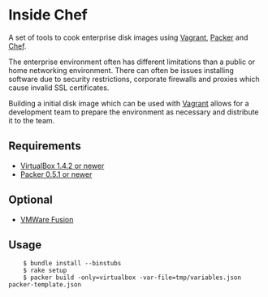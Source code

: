 Inside Chef
===========

A set of tools to cook enterprise disk images using [Vagrant][1], [Packer][2]
and [Chef][3].

The enterprise environment often has different limitations than a public or
home networking environment. There can often be issues installing software
due to security restrictions, corporate firewalls and proxies which cause
invalid SSL certificates.

Building a initial disk image which can be used with [Vagrant][1] allows for a
development team to prepare the environment as necessary and distribute it to
the team.

## Requirements
* [VirtualBox 1.4.2 or newer][1]
* [Packer 0.5.1 or newer][2]

## Optional
* [VMWare Fusion][4]

## Usage

        $ bundle install --binstubs
        $ rake setup
        $ packer build -only=virtualbox -var-file=tmp/variables.json packer-template.json

[1]: http://vagrantup.com
[2]: http://packer.io
[3]: http://getchef.com
[4]: http://vmware.com
